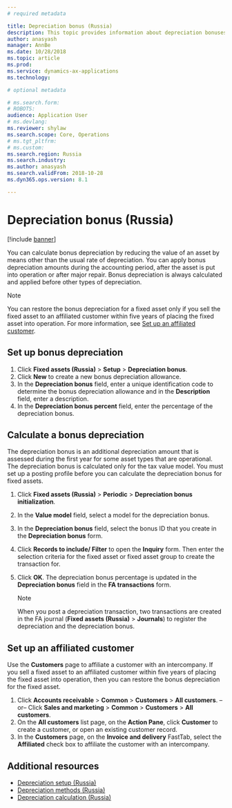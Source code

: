 ```yaml
---
# required metadata

title: Depreciation bonus (Russia)
description: This topic provides information about depreciation bonuses for Russian fixed assets.
author: anasyash
manager: AnnBe
ms.date: 10/28/2018
ms.topic: article
ms.prod: 
ms.service: dynamics-ax-applications
ms.technology: 

# optional metadata

# ms.search.form: 
# ROBOTS: 
audience: Application User
# ms.devlang: 
ms.reviewer: shylaw
ms.search.scope: Core, Operations
# ms.tgt_pltfrm: 
# ms.custom: 
ms.search.region: Russia
ms.search.industry: 
ms.author: anasyash
ms.search.validFrom: 2018-10-28
ms.dyn365.ops.version: 8.1

---
```


# Depreciation bonus (Russia)

[!include [banner](../includes/banner.md)]

You can calculate bonus depreciation by reducing the value of an asset by means other than the usual rate of depreciation. You can apply bonus depreciation amounts during the accounting period, after the asset is put into operation or after major repair. Bonus depreciation is always calculated and applied before other types of depreciation.

> [!NOTE]
> You can restore the bonus depreciation for a fixed asset only if you sell the fixed asset to an affiliated customer within five years of placing the fixed asset into operation. For more information, see [Set up an affiliated customer](#set-up-an-affiliated-customer).

## Set up bonus depreciation 

1.  Click **Fixed assets (Russia)** \> **Setup** \> **Depreciation bonus**.
2.  Click **New** to create a new bonus depreciation allowance.
3.  In the **Depreciation bonus** field, enter a unique identification code to determine the bonus depreciation allowance and in the **Description** field, enter a description.
4.  In the **Depreciation bonus percent** field, enter the percentage of the depreciation bonus.

## Calculate a bonus depreciation 

The depreciation bonus is an additional depreciation amount that is assessed during the first year for some asset types that are operational. The depreciation bonus is calculated only for the tax value model. You must set up a posting profile before you can calculate the depreciation bonus for fixed assets.

1.  Click **Fixed assets (Russia)** \> **Periodic** \> **Depreciation bonus initialization**.
2.  In the **Value model** field, select a model for the depreciation bonus.
3.  In the **Depreciation bonus** field, select the bonus ID that you create in the **Depreciation bonus** form.
4.  Click **Records to include/ Filter** to open the **Inquiry** form. Then enter the selection criteria for the fixed asset or fixed asset group to create the transaction for.
5.  Click **OK**. The depreciation bonus percentage is updated in the **Depreciation bonus** field in the **FA transactions** form.
    
    > [!NOTE]
    > When you post a depreciation transaction, two transactions are created in the FA journal (**Fixed assets (Russia)** \> **Journals**) to register the depreciation and the depreciation bonus.

## Set up an affiliated customer 

Use the **Customers** page to affiliate a customer with an intercompany. If you sell a fixed asset to an affiliated customer within five years of placing the fixed asset into operation, then you can restore the bonus depreciation for the fixed asset.

1.  Click **Accounts receivable** \> **Common** \> **Customers** \> **All customers**.
    –or–
    Click **Sales and marketing** \> **Common** \> **Customers** \> **All customers**.
2.  On the **All customers** list page, on the **Action Pane**, click **Customer** to create a customer, or open an existing customer record.
3.  In the **Customers** page, on the **Invoice and delivery** FastTab, select the **Affiliated** check box to affiliate the customer with an intercompany.

## Additional resources

- [Depreciation setup (Russia)](rus-depreciation-setup.md)
- [Depreciation methods (Russia)](rus-depreciation-methods.md)
- [Depreciation calculation (Russia)](rus-depreciation-calculation.md)
